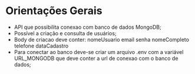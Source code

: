 # Orientações Gerais
- API que possibilita conexao com banco de dados MongoDB;
- Possível a criação e consulta de usuários;
- Body de criacao deve conter:
  nomeUsuario
  email
  senha
  nomeCompleto
  telefone
  dataCadastro
- Para conectar ao banco deve-se criar um arquivo .env com a variável URL_MONGODB que deve conter a url de conexao com o banco de dados;

